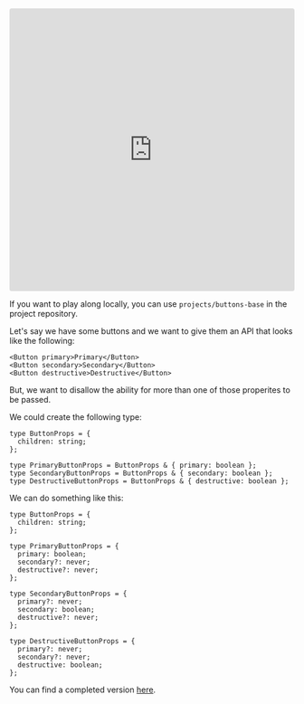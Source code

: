<iframe src="https://codesandbox.io/embed/buttons-8yquq?fontsize=14&hidenavigation=1&module=%2Fsrc%2FApplication.tsx&theme=dark"
     style="width:100%; height:500px; border:0; border-radius: 4px; overflow:hidden;"
     title="buttons"
     allow="accelerometer; ambient-light-sensor; camera; encrypted-media; geolocation; gyroscope; hid; microphone; midi; payment; usb; vr; xr-spatial-tracking"
     sandbox="allow-forms allow-modals allow-popups allow-presentation allow-same-origin allow-scripts"
   ></iframe>

If you want to play along locally, you can use `projects/buttons-base` in the project repository.

Let's say we have some buttons and we want to give them an API that looks like the following:

```tsx
<Button primary>Primary</Button>
<Button secondary>Secondary</Button>
<Button destructive>Destructive</Button>
```

But, we want to disallow the ability for more than one of those properites to be passed.

We could create the following type:

```tsx
type ButtonProps = {
  children: string;
};

type PrimaryButtonProps = ButtonProps & { primary: boolean };
type SecondaryButtonProps = ButtonProps & { secondary: boolean };
type DestructiveButtonProps = ButtonProps & { destructive: boolean };
```

We can do something like this:

```tsx
type ButtonProps = {
  children: string;
};

type PrimaryButtonProps = {
  primary: boolean;
  secondary?: never;
  destructive?: never;
};

type SecondaryButtonProps = {
  primary?: never;
  secondary: boolean;
  destructive?: never;
};

type DestructiveButtonProps = {
  primary?: never;
  secondary?: never;
  destructive: boolean;
};
```

You can find a completed version [here][complete].

[complete]: https://codesandbox.io/s/buttons-complete-732fx
